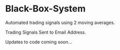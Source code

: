 # Black-Box-System
Automated trading signals using 2 moving averages. 

Trading Signals Sent to Email Address.

Updates to code coming soon...
